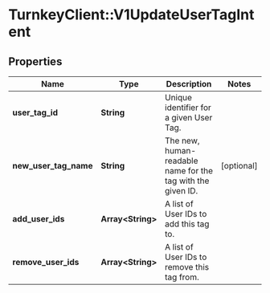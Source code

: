 # TurnkeyClient::V1UpdateUserTagIntent

## Properties
Name | Type | Description | Notes
------------ | ------------- | ------------- | -------------
**user_tag_id** | **String** | Unique identifier for a given User Tag. | 
**new_user_tag_name** | **String** | The new, human-readable name for the tag with the given ID. | [optional] 
**add_user_ids** | **Array&lt;String&gt;** | A list of User IDs to add this tag to. | 
**remove_user_ids** | **Array&lt;String&gt;** | A list of User IDs to remove this tag from. | 


